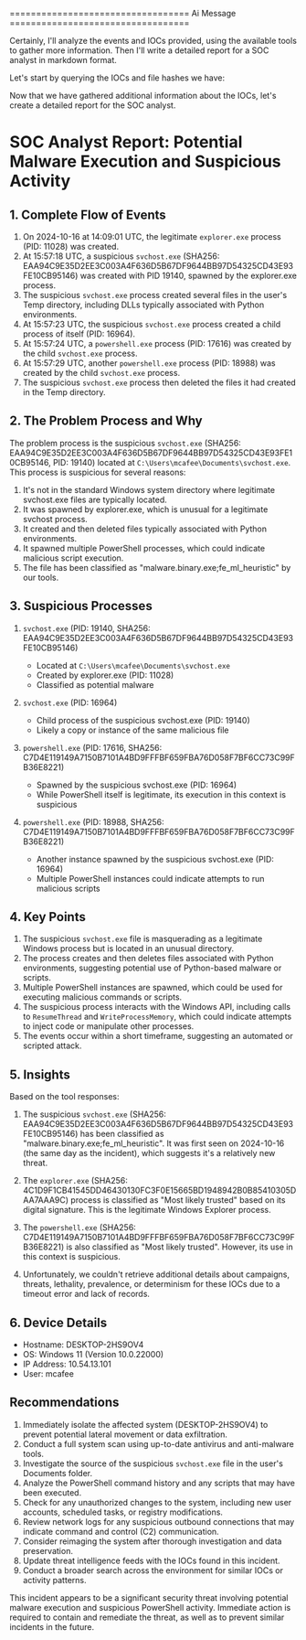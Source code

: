 ================================== Ai Message ==================================

Certainly, I'll analyze the events and IOCs provided, using the available tools to gather more information. Then I'll write a detailed report for a SOC analyst in markdown format.

Let's start by querying the IOCs and file hashes we have:

Now that we have gathered additional information about the IOCs, let's create a detailed report for the SOC analyst.

# SOC Analyst Report: Potential Malware Execution and Suspicious Activity

## 1. Complete Flow of Events

1. On 2024-10-16 at 14:09:01 UTC, the legitimate `explorer.exe` process (PID: 11028) was created.
2. At 15:57:18 UTC, a suspicious `svchost.exe` (SHA256: EAA94C9E35D2EE3C003A4F636D5B67DF9644BB97D54325CD43E93FE10CB95146) was created with PID 19140, spawned by the explorer.exe process.
3. The suspicious `svchost.exe` process created several files in the user's Temp directory, including DLLs typically associated with Python environments.
4. At 15:57:23 UTC, the suspicious `svchost.exe` process created a child process of itself (PID: 16964).
5. At 15:57:24 UTC, a `powershell.exe` process (PID: 17616) was created by the child `svchost.exe` process.
6. At 15:57:29 UTC, another `powershell.exe` process (PID: 18988) was created by the child `svchost.exe` process.
7. The suspicious `svchost.exe` process then deleted the files it had created in the Temp directory.

## 2. The Problem Process and Why

The problem process is the suspicious `svchost.exe` (SHA256: EAA94C9E35D2EE3C003A4F636D5B67DF9644BB97D54325CD43E93FE10CB95146, PID: 19140) located at `C:\Users\mcafee\Documents\svchost.exe`. This process is suspicious for several reasons:

1. It's not in the standard Windows system directory where legitimate svchost.exe files are typically located.
2. It was spawned by explorer.exe, which is unusual for a legitimate svchost process.
3. It created and then deleted files typically associated with Python environments.
4. It spawned multiple PowerShell processes, which could indicate malicious script execution.
5. The file has been classified as "malware.binary.exe;fe_ml_heuristic" by our tools.

## 3. Suspicious Processes

1. `svchost.exe` (PID: 19140, SHA256: EAA94C9E35D2EE3C003A4F636D5B67DF9644BB97D54325CD43E93FE10CB95146)
   - Located at `C:\Users\mcafee\Documents\svchost.exe`
   - Created by explorer.exe (PID: 11028)
   - Classified as potential malware

2. `svchost.exe` (PID: 16964)
   - Child process of the suspicious svchost.exe (PID: 19140)
   - Likely a copy or instance of the same malicious file

3. `powershell.exe` (PID: 17616, SHA256: C7D4E119149A7150B7101A4BD9FFFBF659FBA76D058F7BF6CC73C99FB36E8221)
   - Spawned by the suspicious svchost.exe (PID: 16964)
   - While PowerShell itself is legitimate, its execution in this context is suspicious

4. `powershell.exe` (PID: 18988, SHA256: C7D4E119149A7150B7101A4BD9FFFBF659FBA76D058F7BF6CC73C99FB36E8221)
   - Another instance spawned by the suspicious svchost.exe (PID: 16964)
   - Multiple PowerShell instances could indicate attempts to run malicious scripts

## 4. Key Points

1. The suspicious `svchost.exe` file is masquerading as a legitimate Windows process but is located in an unusual directory.
2. The process creates and then deletes files associated with Python environments, suggesting potential use of Python-based malware or scripts.
3. Multiple PowerShell instances are spawned, which could be used for executing malicious commands or scripts.
4. The suspicious process interacts with the Windows API, including calls to `ResumeThread` and `WriteProcessMemory`, which could indicate attempts to inject code or manipulate other processes.
5. The events occur within a short timeframe, suggesting an automated or scripted attack.

## 5. Insights

Based on the tool responses:

1. The suspicious `svchost.exe` (SHA256: EAA94C9E35D2EE3C003A4F636D5B67DF9644BB97D54325CD43E93FE10CB95146) has been classified as "malware.binary.exe;fe_ml_heuristic". It was first seen on 2024-10-16 (the same day as the incident), which suggests it's a relatively new threat.

2. The `explorer.exe` (SHA256: 4C1D9F1CB41545DD46430130FC3F0E15665BD1948942B0B85410305DAA7AAA9C) process is classified as "Most likely trusted" based on its digital signature. This is the legitimate Windows Explorer process.

3. The `powershell.exe` (SHA256: C7D4E119149A7150B7101A4BD9FFFBF659FBA76D058F7BF6CC73C99FB36E8221) is also classified as "Most likely trusted". However, its use in this context is suspicious.

4. Unfortunately, we couldn't retrieve additional details about campaigns, threats, lethality, prevalence, or determinism for these IOCs due to a timeout error and lack of records.

## 6. Device Details

- Hostname: DESKTOP-2HS9OV4
- OS: Windows 11 (Version 10.0.22000)
- IP Address: 10.54.13.101
- User: mcafee

## Recommendations

1. Immediately isolate the affected system (DESKTOP-2HS9OV4) to prevent potential lateral movement or data exfiltration.
2. Conduct a full system scan using up-to-date antivirus and anti-malware tools.
3. Investigate the source of the suspicious `svchost.exe` file in the user's Documents folder.
4. Analyze the PowerShell command history and any scripts that may have been executed.
5. Check for any unauthorized changes to the system, including new user accounts, scheduled tasks, or registry modifications.
6. Review network logs for any suspicious outbound connections that may indicate command and control (C2) communication.
7. Consider reimaging the system after thorough investigation and data preservation.
8. Update threat intelligence feeds with the IOCs found in this incident.
9. Conduct a broader search across the environment for similar IOCs or activity patterns.

This incident appears to be a significant security threat involving potential malware execution and suspicious PowerShell activity. Immediate action is required to contain and remediate the threat, as well as to prevent similar incidents in the future.